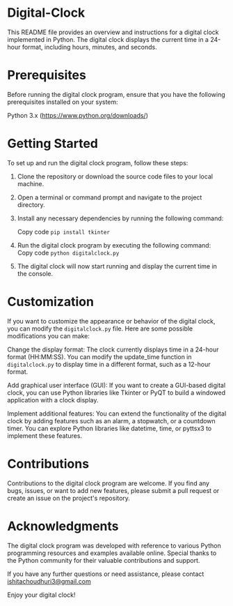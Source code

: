 # Digital-Clock
This README file provides an overview and instructions for a digital clock implemented in Python. The digital clock displays the current time in a 24-hour format, including hours, minutes, and seconds.

# Prerequisites
Before running the digital clock program, ensure that you have the following prerequisites installed on your system:

Python 3.x (https://www.python.org/downloads/)
# Getting Started
To set up and run the digital clock program, follow these steps:

  1. Clone the repository or download the source code files to your local machine.

  2. Open a terminal or command prompt and navigate to the project directory.

  3. Install any necessary dependencies by running the following command:

      Copy code
        `pip install tkinter`
  4. Run the digital clock program by executing the following command:
     Copy code
          `python digitalclock.py`
  5. The digital clock will now start running and display the current time in the console.
 
# Customization
If you want to customize the appearance or behavior of the digital clock, you can modify the `digitalclock.py` file. Here are some possible modifications you can make:

Change the display format: The clock currently displays time in a 24-hour format (HH:MM:SS). You can modify the update_time function in `digitalclock.py` to display time in a different format, such as a 12-hour format.

Add graphical user interface (GUI): If you want to create a GUI-based digital clock, you can use Python libraries like Tkinter or PyQT to build a windowed application with a clock display.

Implement additional features: You can extend the functionality of the digital clock by adding features such as an alarm, a stopwatch, or a countdown timer. You can explore Python libraries like datetime, time, or pyttsx3 to implement these features.

# Contributions
Contributions to the digital clock program are welcome. If you find any bugs, issues, or want to add new features, please submit a pull request or create an issue on the project's repository.

# Acknowledgments
The digital clock program was developed with reference to various Python programming resources and examples available online. Special thanks to the Python community for their valuable contributions and support.

If you have any further questions or need assistance, please contact ishitachoudhuri3@gmail.com

Enjoy your digital clock!
